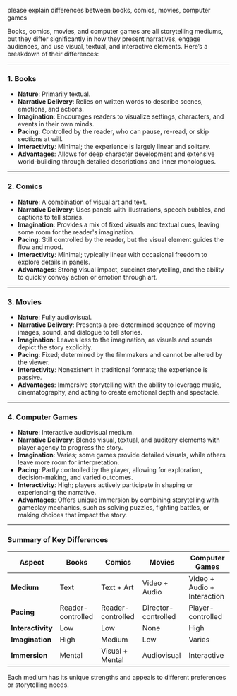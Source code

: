 please explain differences between books, comics, movies, computer games

Books, comics, movies, and computer games are all storytelling mediums, but they differ significantly in how they present narratives, engage audiences, and use visual, textual, and interactive elements. Here’s a breakdown of their differences:

---

### **1. Books**
- **Nature**: Primarily textual.
- **Narrative Delivery**: Relies on written words to describe scenes, emotions, and actions.
- **Imagination**: Encourages readers to visualize settings, characters, and events in their own minds.
- **Pacing**: Controlled by the reader, who can pause, re-read, or skip sections at will.
- **Interactivity**: Minimal; the experience is largely linear and solitary.
- **Advantages**: Allows for deep character development and extensive world-building through detailed descriptions and inner monologues.

---

### **2. Comics**
- **Nature**: A combination of visual art and text.
- **Narrative Delivery**: Uses panels with illustrations, speech bubbles, and captions to tell stories.
- **Imagination**: Provides a mix of fixed visuals and textual cues, leaving some room for the reader's imagination.
- **Pacing**: Still controlled by the reader, but the visual element guides the flow and mood.
- **Interactivity**: Minimal; typically linear with occasional freedom to explore details in panels.
- **Advantages**: Strong visual impact, succinct storytelling, and the ability to quickly convey action or emotion through art.

---

### **3. Movies**
- **Nature**: Fully audiovisual.
- **Narrative Delivery**: Presents a pre-determined sequence of moving images, sound, and dialogue to tell stories.
- **Imagination**: Leaves less to the imagination, as visuals and sounds depict the story explicitly.
- **Pacing**: Fixed; determined by the filmmakers and cannot be altered by the viewer.
- **Interactivity**: Nonexistent in traditional formats; the experience is passive.
- **Advantages**: Immersive storytelling with the ability to leverage music, cinematography, and acting to create emotional depth and spectacle.

---

### **4. Computer Games**
- **Nature**: Interactive audiovisual medium.
- **Narrative Delivery**: Blends visual, textual, and auditory elements with player agency to progress the story.
- **Imagination**: Varies; some games provide detailed visuals, while others leave more room for interpretation.
- **Pacing**: Partly controlled by the player, allowing for exploration, decision-making, and varied outcomes.
- **Interactivity**: High; players actively participate in shaping or experiencing the narrative.
- **Advantages**: Offers unique immersion by combining storytelling with gameplay mechanics, such as solving puzzles, fighting battles, or making choices that impact the story.

---

### **Summary of Key Differences**
| Aspect              | **Books**         | **Comics**        | **Movies**         | **Computer Games** |
|---------------------|-------------------|-------------------|--------------------|--------------------|
| **Medium**          | Text             | Text + Art        | Video + Audio      | Video + Audio + Interaction |
| **Pacing**          | Reader-controlled| Reader-controlled | Director-controlled| Player-controlled  |
| **Interactivity**   | Low              | Low               | None               | High               |
| **Imagination**     | High             | Medium            | Low                | Varies             |
| **Immersion**       | Mental           | Visual + Mental   | Audiovisual        | Interactive        |

Each medium has its unique strengths and appeals to different preferences or storytelling needs.
